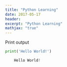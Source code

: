 ```yaml
---
title: "Python Learning"
date: 2017-05-17
header:
excerpt: "Python Learning"
mathjax: "true"
---
```


Print output


```python
print('Hello World!')
```

```python
    Hello World!
```
  
